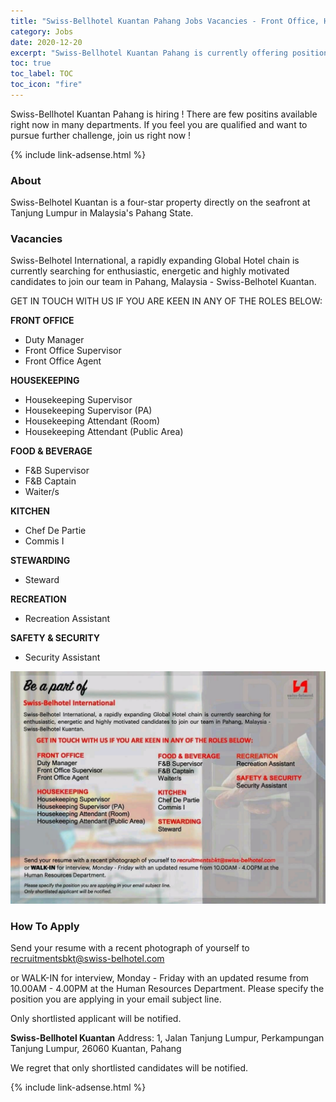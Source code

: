 ```yaml
---
title: "Swiss-Bellhotel Kuantan Pahang Jobs Vacancies - Front Office, Housekeeping, F&B" 
category: Jobs 
date: 2020-12-20
excerpt: "Swiss-Bellhotel Kuantan Pahang is currently offering position for Front Office, Housekeeping, F&B, Kitchen, Stewarding, Recreation, Security"
toc: true 
toc_label: TOC 
toc_icon: "fire" 
--- 
```


Swiss-Bellhotel Kuantan Pahang is hiring ! There are few positins available right now in many departments. If you feel you are qualified and want to pursue further challenge, join us right now !

{% include link-adsense.html %} 

### About
Swiss-Belhotel Kuantan is a four-star property directly on the seafront at Tanjung Lumpur in Malaysia's Pahang State.

### Vacancies
Swiss-Belhotel International, a rapidly expanding Global Hotel chain is currently searching for enthusiastic, energetic and highly motivated candidates to join our team in Pahang, Malaysia - Swiss-Belhotel Kuantan.

GET IN TOUCH WITH US IF YOU ARE KEEN IN ANY OF THE ROLES BELOW:

**FRONT OFFICE**
- Duty Manager
- Front Office Supervisor
- Front Office Agent

**HOUSEKEEPING**
- Housekeeping Supervisor
- Housekeeping Supervisor (PA)
- Housekeeping Attendant (Room)
- Housekeeping Attendant (Public Area)

**FOOD & BEVERAGE**
- F&B Supervisor
- F&B Captain
- Waiter/s

**KITCHEN**
- Chef De Partie
- Commis I

**STEWARDING** 
- Steward

**RECREATION**
- Recreation Assistant

**SAFETY & SECURITY**
- Security Assistant

![Swiss Belhotel Kuantan Pahang Jobs!](/assets/images/2020-12/swiss-belhotel-kuantan-pahang-vacancies.jpg "Swiss Belhotel Kuantan Pahang Jobs")

### How To Apply
Send your resume with a recent photograph of yourself to recruitmentsbkt@swiss-belhotel.com

or WALK-IN for interview, Monday - Friday with an updated resume from 10.00AM - 4.00PM at the
Human Resources Department.
Please specify the position you are applying in your email subject line.

Only shortlisted applicant will be notified.

**Swiss-Bellhotel Kuantan**
Address: 1, Jalan Tanjung Lumpur, Perkampungan Tanjung Lumpur, 26060 Kuantan, Pahang

We regret that only shortlisted candidates will be notified.

{% include link-adsense.html %} 